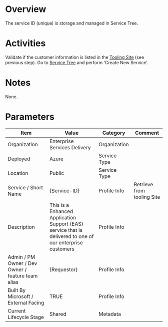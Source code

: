 # Overview
The service ID (unique) is storage and managed in Service Tree. 

# Activities
Validate if the customer information is listed in the [Tooling Site](https://microsoft.sharepoint.com/teams/ManagedServicesTools/Lists/Customers/AllItems.aspx) (see previous step).
Go to [Service Tree](http://aka.ms/servicetree) and perform 'Create New Service'.

# Notes
None. 

# Parameters
|Item|Value|Category|Comment|
|---|---|---|---|
|Organization|Enterprise Services Delivery| Organization | |
|Deployed|Azure|Service Type| |
|Location|Public|Service Type| |
|Service / Short Name|{Service-ID}|Profile Info|Retrieve from tooling Site|
|Description|This is a Enhanced Application Support (EAS) service that is delivered to one of our enterprise customers|Profile Info||
|Admin / PM Owner / Dev Owner / feature team alias|{Requestor}|Profile Info| |
|Built By Microsoft / External Facing|TRUE|Profile Info| |
|Current Lifecycle Stage|Shared|Metadata| |